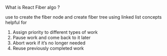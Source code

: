 What is React Fiber algo ? 

use to create the fiber node and create fiber tree using linked list concepts
helpful for 

1. Assign priority to different types of work
2. Pause work and come back to it later
3. Abort work if it’s no longer needed
4. Reuse previously completed work